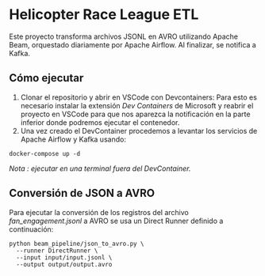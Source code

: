 # Helicopter Race League ETL

Este proyecto transforma archivos JSONL en AVRO utilizando Apache Beam, orquestado diariamente por Apache Airflow. Al finalizar, se notifica a Kafka.

## Cómo ejecutar

1. Clonar el repositorio y abrir en VSCode con Devcontainers: Para esto es necesario instalar la extensión *Dev Containers* de Microsoft y reabrir el proyecto en VSCode para que nos aparezca la notificación en la parte inferior donde podremos ejecutar el contenedor.
2. Una vez creado el DevContainer procedemos a levantar los servicios de Apache Airflow y Kafka usando:

```
docker-compose up -d
```
*Nota : ejecutar en una terminal fuera del DevContainer.*
## Conversión de JSON a AVRO
Para ejecutar la conversión de los registros del archivo *fan_engagement.jsonl* a AVRO se usa un Direct Runner definido a continuación:
```
python beam_pipeline/json_to_avro.py \
  --runner DirectRunner \
  --input input/input.jsonl \
  --output output/output.avro
``` 